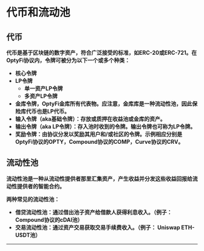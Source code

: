 # 代币和流动池

## 代币

**代币是基于区块链的数字资产，符合广泛接受的标准，如ERC-20或ERC-721。在OptyFi协议内，令牌可被分为以下一个或多个种类：**

* **核心令牌**
* **LP令牌**
  * **单一资产LP令牌**
  * **多资产LP令牌**
* **金库令牌，OptyFi金库所有代表物。应注意，金库库是一种流动性池，因此保险库代币也是LP代币。**
* **输入令牌（aka基础令牌）：存放或质押在收益池或金库的资产。**
* **输出令牌（aka LP令牌）：存入池时收到的令牌。输出令牌也可称为LP令牌。**
* **奖励令牌：由协议分发以奖励其用户和/或社区的令牌。示例相应分别是OptyFi协议的OPTY，Compound协议的COMP，Curve协议的CRV。**

## 流动性池

**流动性池是一种从流动性提供者那里汇集资产，产生收益并分发这些收益回报给流动性提供者的智能合约。**

**两种常见的流动性池：**

* **借贷流动性池：通过借出池子资产给借款人获得利息收入。（例子：Compound协议的cDAI池）**
* **交易流动性池：通过资产交易获取交易手续费收入。（例子： Uniswap ETH-USDT池）**

****













